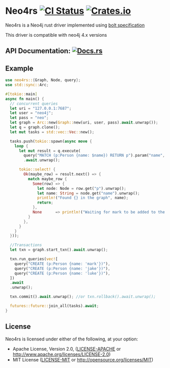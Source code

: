# Neo4rs [![CI Status][ci-badge]][ci-url]  [![Crates.io][crates-badge]][crates-url]

[ci-badge]: https://circleci.com/gh/yehohanan7/neo4rs.svg?style=shield&circle-token=6537a33de9b96ea8f26a2732b9ca6ef95ab3762b
[ci-url]: https://github.com/yehohanan7/neo4rs
[crates-badge]: https://img.shields.io/crates/v/neo4rs.svg?style=shield
[crates-url]: https://crates.io/crates/neo4rs
[docs-badge]: https://img.shields.io/badge/docs-latest-blue.svg?style=shield
[docs-url]: https://docs.rs/neo4rs

Neo4rs is a Neo4j rust driver implemented using [bolt specification](https://7687.org/bolt/bolt-protocol-message-specification-4.html#version-41)

This driver is compatible with neo4j 4.x versions

## API Documentation: [![Docs.rs][docs-badge]][docs-url]

## Example

```rust    
use neo4rs::{Graph, Node, query};
use std::sync::Arc;

#[tokio::main]
async fn main() {
  // concurrent queries
  let uri = "127.0.0.1:7687";
  let user = "neo4j";
  let pass = "neo";
  let graph = Arc::new(Graph::new(uri, user, pass).await.unwrap());
  let q = graph.clone();
  let mut tasks = std::vec::Vec::new();

  tasks.push(tokio::spawn(async move {
    loop {
      let mut result = q.execute(
        query("MATCH (p:Person {name: $name}) RETURN p").param("name", "mark"))
        .await.unwrap();

      tokio::select! {
        Ok(maybe_row) = result.next() => {
          match maybe_row {
            Some(row) => {
              let node: Node = row.get("p").unwrap();
              let name: String = node.get("name").unwrap();
              println!("Found {} in the graph", name);
              return;
            },
            None      => println!("Waiting for mark to be added to the graph")
          }
        },
      }
    }
  }));

  //Transactions
  let txn = graph.start_txn().await.unwrap();

  txn.run_queries(vec![
    query("CREATE (p:Person {name: 'mark'})"),
    query("CREATE (p:Person {name: 'jake'})"),
    query("CREATE (p:Person {name: 'luke'})"),
  ])
  .await
  .unwrap();

  txn.commit().await.unwrap(); //or txn.rollback().await.unwrap();

  futures::future::join_all(tasks).await;
}
```


## License

Neo4rs is licensed under either of the following, at your option:

 * Apache License, Version 2.0, ([LICENSE-APACHE](LICENSE-APACHE) or http://www.apache.org/licenses/LICENSE-2.0)
 * MIT License ([LICENSE-MIT](LICENSE-MIT) or http://opensource.org/licenses/MIT)
